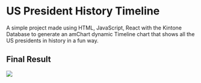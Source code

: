 # US President History Timeline
A simple project made using HTML, JavaScript, React with the Kintone Database to generate an amChart dynamic Timeline chart that shows all the US presidents in history in a fun way.

## Final Result
![](https://github.com/JHuang251998/US-President-Timeline/blob/main/output.gif)
